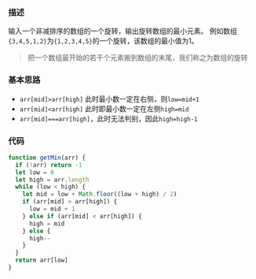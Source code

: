 ### 描述

 输入一个非减排序的数组的一个旋转，输出旋转数组的最小元素。 例如数组`{3,4,5,1,2}`为`{1,2,3,4,5}`的一个旋转，该数组的最小值为1。 

>  把一个数组最开始的若干个元素搬到数组的末尾，我们称之为数组的旋转 

### 基本思路

- `arr[mid]>arr[high]` 此时最小数一定在右侧，则`low=mid+1`
- `arr[mid]<arr[high]` 此时即最小数一定在左侧`high=mid`
- `arr[mid]===arr[high]`，此时无法判别，因此`high=high-1` 

### 代码

```js
function getMin(arr) {
  if (!arr) return -1
  let low = 0
  let high = arr.length
  while (low < high) {
    let mid = low + Math.floor((low + high) / 2)
    if (arr[mid] > arr[high]) {
      low = mid + 1
    } else if (arr[mid] < arr[high]) {
      high = mid
    } else {
      high--
    }
  }
  return arr[low]
}
```

